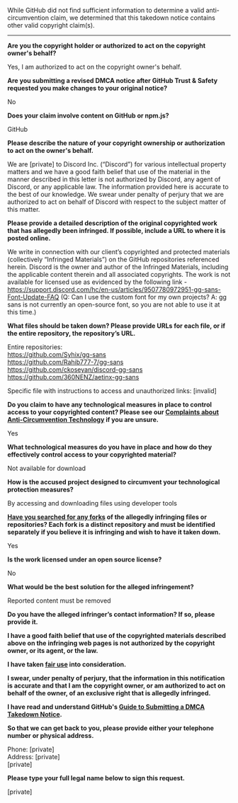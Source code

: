 While GitHub did not find sufficient information to determine a valid anti-circumvention claim, we determined that this takedown notice contains other valid copyright claim(s).

---

**Are you the copyright holder or authorized to act on the copyright owner's behalf?**

Yes, I am authorized to act on the copyright owner's behalf.

**Are you submitting a revised DMCA notice after GitHub Trust & Safety requested you make changes to your original notice?**

No

**Does your claim involve content on GitHub or npm.js?**

GitHub

**Please describe the nature of your copyright ownership or authorization to act on the owner's behalf.**

We are [private] to Discord Inc. (“Discord”) for various intellectual property matters and we have a good faith belief that use of the material in the manner described in this letter is not authorized by Discord, any agent of Discord, or any applicable law.  The information provided here is accurate to the best of our knowledge.  We swear under penalty of perjury that we are authorized to act on behalf of Discord with respect to the subject matter of this matter.

**Please provide a detailed description of the original copyrighted work that has allegedly been infringed. If possible, include a URL to where it is posted online.**

We write in connection with our client’s copyrighted and protected materials (collectively “Infringed Materials”) on the GitHub repositories referenced herein. Discord is the owner and author of the Infringed Materials, including the applicable content therein and all associated copyrights. The work is not available for licensed use as evidenced by the following link - https://support.discord.com/hc/en-us/articles/9507780972951-gg-sans-Font-Update-FAQ (Q: Can I use the custom font for my own projects? A: gg sans is not currently an open-source font, so you are not able to use it at this time.)

**What files should be taken down? Please provide URLs for each file, or if the entire repository, the repository’s URL.**

Entire repositories:  
https://github.com/Syhix/gg-sans  
https://github.com/Rahib777-7/gg-sans  
https://github.com/ckoseyan/discord-gg-sans  
https://github.com/360NENZ/aetinx-gg-sans  

Specific file with instructions to access and unauthorized links: [invalid]

**Do you claim to have any technological measures in place to control access to your copyrighted content? Please see our <a href="https://docs.github.com/articles/guide-to-submitting-a-dmca-takedown-notice#complaints-about-anti-circumvention-technology">Complaints about Anti-Circumvention Technology</a> if you are unsure.**

Yes

**What technological measures do you have in place and how do they effectively control access to your copyrighted material?**

Not available for download

**How is the accused project designed to circumvent your technological protection measures?**

By accessing and downloading files using developer tools

**<a href="https://docs.github.com/articles/dmca-takedown-policy#b-what-about-forks-or-whats-a-fork">Have you searched for any forks</a> of the allegedly infringing files or repositories? Each fork is a distinct repository and must be identified separately if you believe it is infringing and wish to have it taken down.**

Yes

**Is the work licensed under an open source license?**

No

**What would be the best solution for the alleged infringement?**

Reported content must be removed

**Do you have the alleged infringer’s contact information? If so, please provide it.**

**I have a good faith belief that use of the copyrighted materials described above on the infringing web pages is not authorized by the copyright owner, or its agent, or the law.**

**I have taken <a href="https://www.lumendatabase.org/topics/22">fair use</a> into consideration.**

**I swear, under penalty of perjury, that the information in this notification is accurate and that I am the copyright owner, or am authorized to act on behalf of the owner, of an exclusive right that is allegedly infringed.**

**I have read and understand GitHub's <a href="https://docs.github.com/articles/guide-to-submitting-a-dmca-takedown-notice/">Guide to Submitting a DMCA Takedown Notice</a>.**

**So that we can get back to you, please provide either your telephone number or physical address.**

Phone: [private]  
Address: [private]  
[private]

**Please type your full legal name below to sign this request.**

[private]
